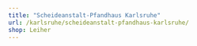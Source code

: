 ```yaml
---
title: "Scheideanstalt-Pfandhaus Karlsruhe"
url: /karlsruhe/scheideanstalt-pfandhaus-karlsruhe/
shop: Leiher
---
```

